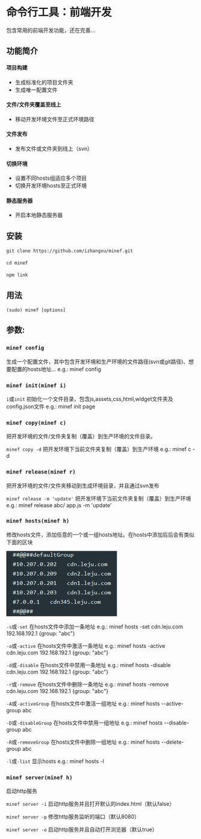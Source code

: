 # 命令行工具：前端开发

包含常用的前端开发功能，还在完善...

## 功能简介

#### 项目构建
* 生成标准化的项目文件夹
* 生成唯一配置文件

#### 文件/文件夹覆盖至线上
* 移动开发环境文件至正式环境路径

#### 文件发布
* 发布文件或文件夹到线上（svn）

#### 切换环境
* 设置不同hosts组适应多个项目
* 切换开发环境hosts至正式环境

#### 静态服务器
* 开启本地静态服务器


## 安装

    git clone https://github.com/izhangxu/minef.git

    cd minef 

	npm link

## 用法

	(sudo) minef [options]

## 参数:

### `minef config`
	
生成一个配置文件，其中包含开发环境和生产环境的文件路径(svn或git路径)、想要配置的hosts地址...   e.g.: minef config

### `minef init(minef i)`

`i`或`init` 初始化一个文件目录，包含js,assets,css,html,widget文件夹及config.json文件  e.g.: minef init page

### `minef copy(minef c)`

把开发环境的文件/文件夹复制（覆盖）到生产环境的文件目录。

`minef copy -d` 把开发环境下当前文件夹复制（覆盖）到生产环境  e.g.: minef c -d
 
### `minef release(minef r)`

把开发环境的文件/文件夹移动到生成环境目录，并且通过svn发布
    
 `minef release -m 'update'` 把开发环境下当前文件夹复制（覆盖）到生产环境  e.g.: minef release abc/ app.js -m 'update'
 
### `minef hosts(minef h)`

修改hosts文件，添加任意的一个或一组hosts地址。在hosts中添加后后会有类似下面的区块

![](https://github.com/izhangxu/minef/blob/master/screenshots/hosts.jpg)

`-s`或`-set`    在hosts文件中添加一条地址  e.g.: minef hosts -set cdn.leju.com 192.168.192.1 {group: "abc"}
        
`-a`或`-active`    在hosts文件中激活一条地址  e.g.: minef hosts -active cdn.leju.com 192.168.192.1 {group: "abc"}
        
`-d`或`-disable`    在hosts文件中禁用一条地址  e.g.: minef hosts -disable cdn.leju.com 192.168.192.1 {group: "abc"}
        
`-r`或`-remove`    在hosts文件中删除一条地址  e.g.: minef hosts -remove cdn.leju.com 192.168.192.1 {group: "abc"}
        
`-A`或`-activeGroup`    在hosts文件中激活一组地址  e.g.: minef hosts --active-group abc
        
`-D`或`-disableGroup`    在hosts文件中禁用一组地址  e.g.: minef hosts --disable-group abc
        
`-R`或`-removeGroup`    在hosts文件中删除一组地址  e.g.: minef hosts --delete-group abc

`-l`或`-list`    显示hosts  e.g.: minef hosts -l

### `minef server(minef h)`

启动http服务

`minef server -i` 启动http服务并且打开默认的index.html（默认false）

`minef server -p` 修改http服务监听的端口（默认8080）

`minef server -o` 启动http服务并且自动打开浏览器（默认true）
